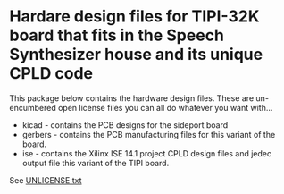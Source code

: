 # Hardare design files for TIPI-32K board that fits in the Speech Synthesizer house and its unique CPLD code

This package below contains the hardware design files. These are un-encumbered open license files you can all do whatever you want with...

* kicad - contains the PCB designs for the sideport board
* gerbers - contains the PCB manufacturing files for this variant of the board. 
* ise - contains the Xilinx ISE 14.1 project CPLD design files and jedec output file this variant of the TIPI board. 

See [UNLICENSE.txt](UNLICENSE.txt)

